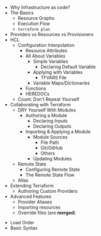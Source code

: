 * Why Infrastructure as code?
* The Basics
  * Resource Graphs
  * Execution Flow
  * `terraform plan`
* Providers vs Resources vs Provisioners
* HCL
  * Configuration Interpolation
    * Resource Attributes
    * All About Variables
      * Simple Variables
        * Declaring Default Variable
      * Applying with Variables
        * TFVARS File
      * Variable Maps/Dictionaries
    * Functions
    * HEREDOCs
  * Count: Don't Repeat Yourself
* Collaborating with Terraform
  * DRY Yourself With Modules
    * Authoring a Module
      * Declaring Inputs
      * Declaring Outputs
    * Importing & Applying a Module
      * Module Sources
        * File Path
        * Git/GitHub
        * Others
      * Updating Modules
  * Remote State
    * Configuring Remote State
    * The Remote State Flow
  * Atlas
* Extending Terraform
  * Authoring Custom Providers
* Advanced Features
  * Provider Aliases
  * Importing resources
  * Override files (are **merged**)
+ Load Order
+ Basic Syntax
